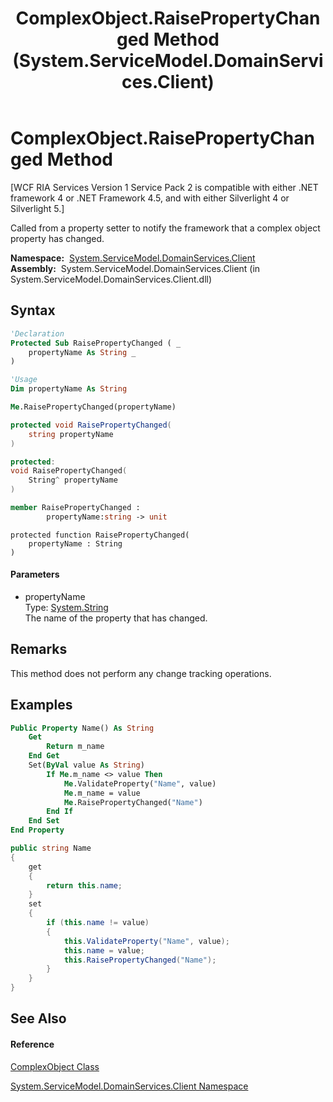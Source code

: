 ﻿---
title: ComplexObject.RaisePropertyChanged Method  (System.ServiceModel.DomainServices.Client)
TOCTitle: RaisePropertyChanged Method
ms:assetid: M:System.ServiceModel.DomainServices.Client.ComplexObject.RaisePropertyChanged(System.String)
ms:mtpsurl: https://msdn.microsoft.com/en-us/library/system.servicemodel.domainservices.client.complexobject.raisepropertychanged(v=VS.91)
ms:contentKeyID: 32680533
ms.date: 01/27/2012
mtps_version: v=VS.91
f1_keywords:
- System.ServiceModel.DomainServices.Client.ComplexObject.RaisePropertyChanged
dev_langs:
- CSharp
- JScript
- VB
- FSharp
- c++
api_location:
- System.ServiceModel.DomainServices.Client.dll
api_name:
- System.ServiceModel.DomainServices.Client.ComplexObject.RaisePropertyChanged
api_type:
- Managed
topic_type:
- apiref
- kbSyntax
product_family_name: VS
ROBOTS: INDEX,FOLLOW
---

# ComplexObject.RaisePropertyChanged Method

\[WCF RIA Services Version 1 Service Pack 2 is compatible with either .NET framework 4 or .NET Framework 4.5, and with either Silverlight 4 or Silverlight 5.\]

Called from a property setter to notify the framework that a complex object property has changed.

**Namespace:**  [System.ServiceModel.DomainServices.Client](ff422479\(v=vs.91\).md)  
**Assembly:**  System.ServiceModel.DomainServices.Client (in System.ServiceModel.DomainServices.Client.dll)

## Syntax

``` vb
'Declaration
Protected Sub RaisePropertyChanged ( _
    propertyName As String _
)
```

``` vb
'Usage
Dim propertyName As String

Me.RaisePropertyChanged(propertyName)
```

``` csharp
protected void RaisePropertyChanged(
    string propertyName
)
```

``` c++
protected:
void RaisePropertyChanged(
    String^ propertyName
)
```

``` fsharp
member RaisePropertyChanged : 
        propertyName:string -> unit 
```

``` jscript
protected function RaisePropertyChanged(
    propertyName : String
)
```

#### Parameters

  - propertyName  
    Type: [System.String](https://msdn.microsoft.com/en-us/library/s1wwdcbf)  
    The name of the property that has changed.  

## Remarks

This method does not perform any change tracking operations.

## Examples

``` vb
Public Property Name() As String
    Get
        Return m_name
    End Get
    Set(ByVal value As String)
        If Me.m_name <> value Then
            Me.ValidateProperty("Name", value)
            Me.m_name = value
            Me.RaisePropertyChanged("Name")
        End If
    End Set
End Property
```

``` csharp
public string Name
{
    get
    {
        return this.name;
    }
    set
    {
        if (this.name != value)
        {
            this.ValidateProperty("Name", value);
            this.name = value;
            this.RaisePropertyChanged("Name");
        }
    }
}
```

## See Also

#### Reference

[ComplexObject Class](gg277298\(v=vs.91\).md)

[System.ServiceModel.DomainServices.Client Namespace](ff422479\(v=vs.91\).md)


